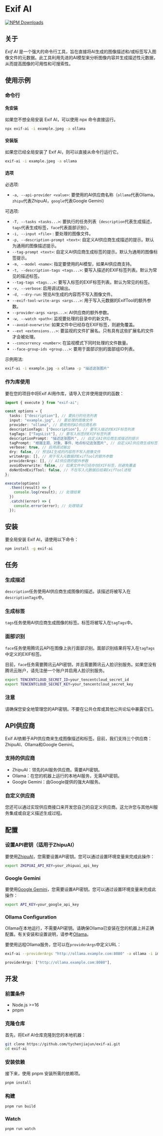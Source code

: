 # Exif AI

[![NPM Downloads](https://img.shields.io/npm/dw/exif-ai)](https://www.npmjs.com/package/exif-ai)

## 关于

_Exif AI_ 是一个强大的命令行工具，旨在直接将AI生成的图像描述和/或标签写入图像文件的元数据。此工具利用先进的AI模型来分析图像内容并生成描述性元数据，从而提高图像的可用性和可搜索性。

## 使用示例

### 命令行

#### 免安装

如果您不想全局安装 Exif AI，可以使用 npx 命令直接运行。

```bash
npx exif-ai -i example.jpeg -a ollama
```

#### 安装版

如果您已经全局安装了 Exif AI，则可以直接从命令行运行它。

```bash
exif-ai -i example.jpeg -a ollama
```

#### 选项

必选项:

- `-a, --api-provider <value>`: 要使用的AI供应商名称（`ollama`代表Ollama，`zhipu`代表ZhipuAI，`google`代表Google Gemini）

可选项:

- `-T, --tasks <tasks...>`: 要执行的任务列表（`description`代表生成描述，`tags`代表生成标签，`face`代表面部识别）。
- `-i, --input <file>` : 要处理的图像文件。
- `-p, --description-prompt <text>`: 自定义AI供应商生成描述的提示。默认为通用的图像描述提示。
- `--tag-prompt <text>`: 自定义AI供应商生成标签的提示。默认为通用的图像标签提示。
- `-m, --model <name>`: 指定要使用的AI模型，如果AI供应商支持。
- `-t, --description-tags <tags...>`: 要写入描述的EXIF标签列表。默认为常见的描述标签。
- `--tag-tags <tags...>`: 要写入标签的EXIF标签列表。默认为常见的标签。
- `-v, --verbose`: 启用调试输出。
- `-d, --dry-run`: 预览AI生成的内容而不写入图像文件。
- `--exif-tool-write-args <args...>`: 用于写入元数据的ExifTool的额外参数。
- `--provider-args <args...>`: AI供应商的额外参数。
- `-w, --watch <path>`: 监视要处理的目录中的新文件。
- `--avoid-overwrite`: 如果文件中已经存在EXIF标签，则避免覆盖。
- `--ext <extensions...>`: 要监视的文件扩展名。只有具有这些扩展名的文件才会被处理。
- `--concurrency <number>`: 在监视模式下同时处理的文件数量。
- `--face-group-ids <group...>`: 要用于面部识别的面部组ID列表。

示例用法:

```bash
exif-ai -i example.jpg -a ollama -p "描述这张图片"
```

### 作为库使用

要在您的项目中将Exif AI用作库，请导入它并使用提供的函数：

```typescript
import { execute } from "exif-ai";

const options = {
  tasks: ["description"], // 要执行的任务列表
  input: "example.jpg", // 要处理的图像文件
  provider: "ollama", // 要使用的AI供应商名称
  descriptionTags: ["Description"], // 要写入描述的EXIF标签列表
  tagTags: ["TagsList"], // 要写入标签的EXIF标签列表
  descriptionPrompt: "描述这张图片", // 自定义AI供应商生成描述的提示
  tagPrompt: "根据主题、对象、事件、地点标记这张图片", // 自定义AI供应商生成标签的提示
  verbose: true, // 启用调试输出
  dry: false, // 预览AI生成的内容而不写入图像文件
  writeArgs: [], // 用于写入元数据的ExifTool的额外参数
  providerArgs: [], // AI供应商的额外参数
  avoidOverwrite: false, // 如果文件中已经存在EXIF标签，则避免覆盖
  doNotEndExifTool: false, // 不在写入元数据后结束ExifTool进程
};

execute(options)
  .then((result) => {
    console.log(result); // 处理结果
  })
  .catch((error) => {
    console.error(error); // 处理错误
  });
```

## 安装

要全局安装 Exif AI，请使用以下命令：

```bash
npm install -g exif-ai
```

## 任务

### 生成描述

`description`任务使用AI供应商生成图像的描述。该描述将被写入在`descriptionTags`中。

### 生成标签

`tags`任务使用AI供应商生成图像的标签。标签将被写入在`tagTags`中。

### 面部识别

`face`任务使用腾讯云API在图像上执行面部识别。面部识别结果将写入在`tagTags`中定义的EXIF标签。

目前，`face`任务需要腾讯云API密钥，并且需要腾讯云人脸识别服务。如果您没有腾讯云账户，请先注册一个账户并启用人脸识别服务。

```bash
export TENCENTCLOUD_SECRET_ID=your_tencentcloud_secret_id
export TENCENTCLOUD_SECRET_KEY=your_tencentcloud_secret_key
```

### 注意

请确保您安全地管理您的API密钥。不要在公共仓库或其他公共论坛中暴露它们。

## API供应商

Exif AI依赖于API供应商来生成图像描述和标签。目前，我们支持三个供应商：ZhipuAI、Ollama和Google Gemini。

### 支持的供应商

- ZhipuAI：领先的AI服务供应商。需要API密钥。
- Ollama：在您的机器上运行的本地AI服务，无需API密钥。
- Google Gemini：由Google提供的强大AI服务。

### 自定义供应商

您还可以通过实现供应商接口来开发您自己的自定义供应商。这允许您与其他AI服务集成或自定义描述生成过程。

## 配置

### 设置API密钥（适用于ZhipuAI）

要使用[ZhipuAI](https://open.bigmodel.cn/usercenter/apikeys)，您需要设置API密钥。您可以通过设置环境变量来完成此操作：

```bash
export ZHIPUAI_API_KEY=your_zhipuai_api_key
```

### Google Gemini

要使用[Google Gemini](https://ai.google.dev/)，您需要设置API密钥。您可以通过设置环境变量来完成此操作：

```bash
export API_KEY=your_google_api_key
```

### Ollama Configuration

Ollama在本地运行，不需要API密钥。请确保Ollama已安装在您的机器上并正确配置。有关安装和设置说明，请参考[Ollama](https://github.com/ollama/ollama)。

要使用远程Ollama服务，您可以在`providerArgs`中定义URL：

```bash
exif-ai --providerArgs "http://ollama.example.com:8080" -a ollama -i image.jpg
```

```js
providerArgs: ["http://ollama.example.com:8080"],
```

## 开发

### 前置条件

- Node.js >=16
- pnpm

### 克隆仓库

首先，将Exif AI仓库克隆到您的本地机器：

```bash
git clone https://github.com/tychenjiajun/exif-ai.git
cd exif-ai
```

### 安装依赖

接下来，使用 pnpm 安装所需的依赖项。

```bash
pnpm install
```

### 构建

```bash
pnpm run build
```

### Watch

```bash
pnpm run watch
```
